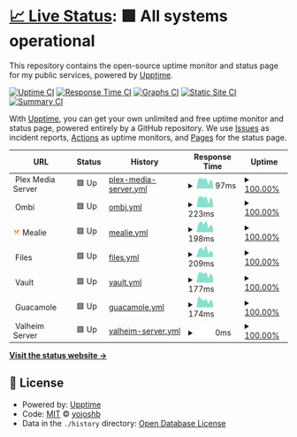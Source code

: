 # [📈 Live Status](https://status.joshyb.xyz): <!--live status--> **🟩 All systems operational**

This repository contains the open-source uptime monitor and status page for my public services, powered by [Upptime](https://github.com/upptime/upptime).

[![Uptime CI](https://github.com/yojoshb/status/workflows/Uptime%20CI/badge.svg)](https://github.com/yojoshb/status/actions?query=workflow%3A%22Uptime+CI%22)
[![Response Time CI](https://github.com/yojoshb/status/workflows/Response%20Time%20CI/badge.svg)](https://github.com/yojoshb/status/actions?query=workflow%3A%22Response+Time+CI%22)
[![Graphs CI](https://github.com/yojoshb/status/workflows/Graphs%20CI/badge.svg)](https://github.com/yojoshb/status/actions?query=workflow%3A%22Graphs+CI%22)
[![Static Site CI](https://github.com/yojoshb/status/workflows/Static%20Site%20CI/badge.svg)](https://github.com/yojoshb/status/actions?query=workflow%3A%22Static+Site+CI%22)
[![Summary CI](https://github.com/yojoshb/status/workflows/Summary%20CI/badge.svg)](https://github.com/yojoshb/status/actions?query=workflow%3A%22Summary+CI%22)

With [Upptime](https://upptime.js.org), you can get your own unlimited and free uptime monitor and status page, powered entirely by a GitHub repository. We use [Issues](https://github.com/yojoshb/status/issues) as incident reports, [Actions](https://github.com/yojoshb/status/actions) as uptime monitors, and [Pages](https://status.joshyb.xyz) for the status page.

<!--start: status pages-->
<!-- This summary is generated by Upptime (https://github.com/upptime/upptime) -->
<!-- Do not edit this manually, your changes will be overwritten -->
<!-- prettier-ignore -->
| URL | Status | History | Response Time | Uptime |
| --- | ------ | ------- | ------------- | ------ |
| <img alt="" src="https://raw.githubusercontent.com/yojoshb/status/master/assets/plex_icon.ico" height="13"> Plex Media Server | 🟩 Up | [plex-media-server.yml](https://github.com/yojoshb/status/commits/HEAD/history/plex-media-server.yml) | <details><summary><img alt="Response time graph" src="./graphs/plex-media-server/response-time-week.png" height="20"> 97ms</summary><br><a href="https://status.joshyb.xyz/history/plex-media-server"><img alt="Response time 99" src="https://img.shields.io/endpoint?url=https%3A%2F%2Fraw.githubusercontent.com%2Fyojoshb%2Fstatus%2FHEAD%2Fapi%2Fplex-media-server%2Fresponse-time.json"></a><br><a href="https://status.joshyb.xyz/history/plex-media-server"><img alt="24-hour response time 101" src="https://img.shields.io/endpoint?url=https%3A%2F%2Fraw.githubusercontent.com%2Fyojoshb%2Fstatus%2FHEAD%2Fapi%2Fplex-media-server%2Fresponse-time-day.json"></a><br><a href="https://status.joshyb.xyz/history/plex-media-server"><img alt="7-day response time 97" src="https://img.shields.io/endpoint?url=https%3A%2F%2Fraw.githubusercontent.com%2Fyojoshb%2Fstatus%2FHEAD%2Fapi%2Fplex-media-server%2Fresponse-time-week.json"></a><br><a href="https://status.joshyb.xyz/history/plex-media-server"><img alt="30-day response time 103" src="https://img.shields.io/endpoint?url=https%3A%2F%2Fraw.githubusercontent.com%2Fyojoshb%2Fstatus%2FHEAD%2Fapi%2Fplex-media-server%2Fresponse-time-month.json"></a><br><a href="https://status.joshyb.xyz/history/plex-media-server"><img alt="1-year response time 99" src="https://img.shields.io/endpoint?url=https%3A%2F%2Fraw.githubusercontent.com%2Fyojoshb%2Fstatus%2FHEAD%2Fapi%2Fplex-media-server%2Fresponse-time-year.json"></a></details> | <details><summary><a href="https://status.joshyb.xyz/history/plex-media-server">100.00%</a></summary><a href="https://status.joshyb.xyz/history/plex-media-server"><img alt="All-time uptime 100.00%" src="https://img.shields.io/endpoint?url=https%3A%2F%2Fraw.githubusercontent.com%2Fyojoshb%2Fstatus%2FHEAD%2Fapi%2Fplex-media-server%2Fuptime.json"></a><br><a href="https://status.joshyb.xyz/history/plex-media-server"><img alt="24-hour uptime 100.00%" src="https://img.shields.io/endpoint?url=https%3A%2F%2Fraw.githubusercontent.com%2Fyojoshb%2Fstatus%2FHEAD%2Fapi%2Fplex-media-server%2Fuptime-day.json"></a><br><a href="https://status.joshyb.xyz/history/plex-media-server"><img alt="7-day uptime 100.00%" src="https://img.shields.io/endpoint?url=https%3A%2F%2Fraw.githubusercontent.com%2Fyojoshb%2Fstatus%2FHEAD%2Fapi%2Fplex-media-server%2Fuptime-week.json"></a><br><a href="https://status.joshyb.xyz/history/plex-media-server"><img alt="30-day uptime 100.00%" src="https://img.shields.io/endpoint?url=https%3A%2F%2Fraw.githubusercontent.com%2Fyojoshb%2Fstatus%2FHEAD%2Fapi%2Fplex-media-server%2Fuptime-month.json"></a><br><a href="https://status.joshyb.xyz/history/plex-media-server"><img alt="1-year uptime 100.00%" src="https://img.shields.io/endpoint?url=https%3A%2F%2Fraw.githubusercontent.com%2Fyojoshb%2Fstatus%2FHEAD%2Fapi%2Fplex-media-server%2Fuptime-year.json"></a></details>
| <img alt="" src="https://raw.githubusercontent.com/yojoshb/status/master/assets/ombi_icon.ico" height="13"> Ombi | 🟩 Up | [ombi.yml](https://github.com/yojoshb/status/commits/HEAD/history/ombi.yml) | <details><summary><img alt="Response time graph" src="./graphs/ombi/response-time-week.png" height="20"> 223ms</summary><br><a href="https://status.joshyb.xyz/history/ombi"><img alt="Response time 220" src="https://img.shields.io/endpoint?url=https%3A%2F%2Fraw.githubusercontent.com%2Fyojoshb%2Fstatus%2FHEAD%2Fapi%2Fombi%2Fresponse-time.json"></a><br><a href="https://status.joshyb.xyz/history/ombi"><img alt="24-hour response time 257" src="https://img.shields.io/endpoint?url=https%3A%2F%2Fraw.githubusercontent.com%2Fyojoshb%2Fstatus%2FHEAD%2Fapi%2Fombi%2Fresponse-time-day.json"></a><br><a href="https://status.joshyb.xyz/history/ombi"><img alt="7-day response time 223" src="https://img.shields.io/endpoint?url=https%3A%2F%2Fraw.githubusercontent.com%2Fyojoshb%2Fstatus%2FHEAD%2Fapi%2Fombi%2Fresponse-time-week.json"></a><br><a href="https://status.joshyb.xyz/history/ombi"><img alt="30-day response time 236" src="https://img.shields.io/endpoint?url=https%3A%2F%2Fraw.githubusercontent.com%2Fyojoshb%2Fstatus%2FHEAD%2Fapi%2Fombi%2Fresponse-time-month.json"></a><br><a href="https://status.joshyb.xyz/history/ombi"><img alt="1-year response time 220" src="https://img.shields.io/endpoint?url=https%3A%2F%2Fraw.githubusercontent.com%2Fyojoshb%2Fstatus%2FHEAD%2Fapi%2Fombi%2Fresponse-time-year.json"></a></details> | <details><summary><a href="https://status.joshyb.xyz/history/ombi">100.00%</a></summary><a href="https://status.joshyb.xyz/history/ombi"><img alt="All-time uptime 100.00%" src="https://img.shields.io/endpoint?url=https%3A%2F%2Fraw.githubusercontent.com%2Fyojoshb%2Fstatus%2FHEAD%2Fapi%2Fombi%2Fuptime.json"></a><br><a href="https://status.joshyb.xyz/history/ombi"><img alt="24-hour uptime 100.00%" src="https://img.shields.io/endpoint?url=https%3A%2F%2Fraw.githubusercontent.com%2Fyojoshb%2Fstatus%2FHEAD%2Fapi%2Fombi%2Fuptime-day.json"></a><br><a href="https://status.joshyb.xyz/history/ombi"><img alt="7-day uptime 100.00%" src="https://img.shields.io/endpoint?url=https%3A%2F%2Fraw.githubusercontent.com%2Fyojoshb%2Fstatus%2FHEAD%2Fapi%2Fombi%2Fuptime-week.json"></a><br><a href="https://status.joshyb.xyz/history/ombi"><img alt="30-day uptime 100.00%" src="https://img.shields.io/endpoint?url=https%3A%2F%2Fraw.githubusercontent.com%2Fyojoshb%2Fstatus%2FHEAD%2Fapi%2Fombi%2Fuptime-month.json"></a><br><a href="https://status.joshyb.xyz/history/ombi"><img alt="1-year uptime 100.00%" src="https://img.shields.io/endpoint?url=https%3A%2F%2Fraw.githubusercontent.com%2Fyojoshb%2Fstatus%2FHEAD%2Fapi%2Fombi%2Fuptime-year.json"></a></details>
| <img alt="" src="https://raw.githubusercontent.com/yojoshb/status/master/assets/mealie_icon.png" height="13"> Mealie | 🟩 Up | [mealie.yml](https://github.com/yojoshb/status/commits/HEAD/history/mealie.yml) | <details><summary><img alt="Response time graph" src="./graphs/mealie/response-time-week.png" height="20"> 198ms</summary><br><a href="https://status.joshyb.xyz/history/mealie"><img alt="Response time 208" src="https://img.shields.io/endpoint?url=https%3A%2F%2Fraw.githubusercontent.com%2Fyojoshb%2Fstatus%2FHEAD%2Fapi%2Fmealie%2Fresponse-time.json"></a><br><a href="https://status.joshyb.xyz/history/mealie"><img alt="24-hour response time 186" src="https://img.shields.io/endpoint?url=https%3A%2F%2Fraw.githubusercontent.com%2Fyojoshb%2Fstatus%2FHEAD%2Fapi%2Fmealie%2Fresponse-time-day.json"></a><br><a href="https://status.joshyb.xyz/history/mealie"><img alt="7-day response time 198" src="https://img.shields.io/endpoint?url=https%3A%2F%2Fraw.githubusercontent.com%2Fyojoshb%2Fstatus%2FHEAD%2Fapi%2Fmealie%2Fresponse-time-week.json"></a><br><a href="https://status.joshyb.xyz/history/mealie"><img alt="30-day response time 207" src="https://img.shields.io/endpoint?url=https%3A%2F%2Fraw.githubusercontent.com%2Fyojoshb%2Fstatus%2FHEAD%2Fapi%2Fmealie%2Fresponse-time-month.json"></a><br><a href="https://status.joshyb.xyz/history/mealie"><img alt="1-year response time 208" src="https://img.shields.io/endpoint?url=https%3A%2F%2Fraw.githubusercontent.com%2Fyojoshb%2Fstatus%2FHEAD%2Fapi%2Fmealie%2Fresponse-time-year.json"></a></details> | <details><summary><a href="https://status.joshyb.xyz/history/mealie">100.00%</a></summary><a href="https://status.joshyb.xyz/history/mealie"><img alt="All-time uptime 100.00%" src="https://img.shields.io/endpoint?url=https%3A%2F%2Fraw.githubusercontent.com%2Fyojoshb%2Fstatus%2FHEAD%2Fapi%2Fmealie%2Fuptime.json"></a><br><a href="https://status.joshyb.xyz/history/mealie"><img alt="24-hour uptime 100.00%" src="https://img.shields.io/endpoint?url=https%3A%2F%2Fraw.githubusercontent.com%2Fyojoshb%2Fstatus%2FHEAD%2Fapi%2Fmealie%2Fuptime-day.json"></a><br><a href="https://status.joshyb.xyz/history/mealie"><img alt="7-day uptime 100.00%" src="https://img.shields.io/endpoint?url=https%3A%2F%2Fraw.githubusercontent.com%2Fyojoshb%2Fstatus%2FHEAD%2Fapi%2Fmealie%2Fuptime-week.json"></a><br><a href="https://status.joshyb.xyz/history/mealie"><img alt="30-day uptime 100.00%" src="https://img.shields.io/endpoint?url=https%3A%2F%2Fraw.githubusercontent.com%2Fyojoshb%2Fstatus%2FHEAD%2Fapi%2Fmealie%2Fuptime-month.json"></a><br><a href="https://status.joshyb.xyz/history/mealie"><img alt="1-year uptime 100.00%" src="https://img.shields.io/endpoint?url=https%3A%2F%2Fraw.githubusercontent.com%2Fyojoshb%2Fstatus%2FHEAD%2Fapi%2Fmealie%2Fuptime-year.json"></a></details>
| <img alt="" src="https://raw.githubusercontent.com/yojoshb/status/master/assets/wiki_icon.ico" height="13"> Files | 🟩 Up | [files.yml](https://github.com/yojoshb/status/commits/HEAD/history/files.yml) | <details><summary><img alt="Response time graph" src="./graphs/files/response-time-week.png" height="20"> 209ms</summary><br><a href="https://status.joshyb.xyz/history/files"><img alt="Response time 211" src="https://img.shields.io/endpoint?url=https%3A%2F%2Fraw.githubusercontent.com%2Fyojoshb%2Fstatus%2FHEAD%2Fapi%2Ffiles%2Fresponse-time.json"></a><br><a href="https://status.joshyb.xyz/history/files"><img alt="24-hour response time 196" src="https://img.shields.io/endpoint?url=https%3A%2F%2Fraw.githubusercontent.com%2Fyojoshb%2Fstatus%2FHEAD%2Fapi%2Ffiles%2Fresponse-time-day.json"></a><br><a href="https://status.joshyb.xyz/history/files"><img alt="7-day response time 209" src="https://img.shields.io/endpoint?url=https%3A%2F%2Fraw.githubusercontent.com%2Fyojoshb%2Fstatus%2FHEAD%2Fapi%2Ffiles%2Fresponse-time-week.json"></a><br><a href="https://status.joshyb.xyz/history/files"><img alt="30-day response time 214" src="https://img.shields.io/endpoint?url=https%3A%2F%2Fraw.githubusercontent.com%2Fyojoshb%2Fstatus%2FHEAD%2Fapi%2Ffiles%2Fresponse-time-month.json"></a><br><a href="https://status.joshyb.xyz/history/files"><img alt="1-year response time 211" src="https://img.shields.io/endpoint?url=https%3A%2F%2Fraw.githubusercontent.com%2Fyojoshb%2Fstatus%2FHEAD%2Fapi%2Ffiles%2Fresponse-time-year.json"></a></details> | <details><summary><a href="https://status.joshyb.xyz/history/files">100.00%</a></summary><a href="https://status.joshyb.xyz/history/files"><img alt="All-time uptime 100.00%" src="https://img.shields.io/endpoint?url=https%3A%2F%2Fraw.githubusercontent.com%2Fyojoshb%2Fstatus%2FHEAD%2Fapi%2Ffiles%2Fuptime.json"></a><br><a href="https://status.joshyb.xyz/history/files"><img alt="24-hour uptime 100.00%" src="https://img.shields.io/endpoint?url=https%3A%2F%2Fraw.githubusercontent.com%2Fyojoshb%2Fstatus%2FHEAD%2Fapi%2Ffiles%2Fuptime-day.json"></a><br><a href="https://status.joshyb.xyz/history/files"><img alt="7-day uptime 100.00%" src="https://img.shields.io/endpoint?url=https%3A%2F%2Fraw.githubusercontent.com%2Fyojoshb%2Fstatus%2FHEAD%2Fapi%2Ffiles%2Fuptime-week.json"></a><br><a href="https://status.joshyb.xyz/history/files"><img alt="30-day uptime 100.00%" src="https://img.shields.io/endpoint?url=https%3A%2F%2Fraw.githubusercontent.com%2Fyojoshb%2Fstatus%2FHEAD%2Fapi%2Ffiles%2Fuptime-month.json"></a><br><a href="https://status.joshyb.xyz/history/files"><img alt="1-year uptime 100.00%" src="https://img.shields.io/endpoint?url=https%3A%2F%2Fraw.githubusercontent.com%2Fyojoshb%2Fstatus%2FHEAD%2Fapi%2Ffiles%2Fuptime-year.json"></a></details>
| <img alt="" src="https://raw.githubusercontent.com/yojoshb/status/master/assets/vault_icon.ico" height="13"> Vault | 🟩 Up | [vault.yml](https://github.com/yojoshb/status/commits/HEAD/history/vault.yml) | <details><summary><img alt="Response time graph" src="./graphs/vault/response-time-week.png" height="20"> 177ms</summary><br><a href="https://status.joshyb.xyz/history/vault"><img alt="Response time 197" src="https://img.shields.io/endpoint?url=https%3A%2F%2Fraw.githubusercontent.com%2Fyojoshb%2Fstatus%2FHEAD%2Fapi%2Fvault%2Fresponse-time.json"></a><br><a href="https://status.joshyb.xyz/history/vault"><img alt="24-hour response time 200" src="https://img.shields.io/endpoint?url=https%3A%2F%2Fraw.githubusercontent.com%2Fyojoshb%2Fstatus%2FHEAD%2Fapi%2Fvault%2Fresponse-time-day.json"></a><br><a href="https://status.joshyb.xyz/history/vault"><img alt="7-day response time 177" src="https://img.shields.io/endpoint?url=https%3A%2F%2Fraw.githubusercontent.com%2Fyojoshb%2Fstatus%2FHEAD%2Fapi%2Fvault%2Fresponse-time-week.json"></a><br><a href="https://status.joshyb.xyz/history/vault"><img alt="30-day response time 193" src="https://img.shields.io/endpoint?url=https%3A%2F%2Fraw.githubusercontent.com%2Fyojoshb%2Fstatus%2FHEAD%2Fapi%2Fvault%2Fresponse-time-month.json"></a><br><a href="https://status.joshyb.xyz/history/vault"><img alt="1-year response time 197" src="https://img.shields.io/endpoint?url=https%3A%2F%2Fraw.githubusercontent.com%2Fyojoshb%2Fstatus%2FHEAD%2Fapi%2Fvault%2Fresponse-time-year.json"></a></details> | <details><summary><a href="https://status.joshyb.xyz/history/vault">100.00%</a></summary><a href="https://status.joshyb.xyz/history/vault"><img alt="All-time uptime 100.00%" src="https://img.shields.io/endpoint?url=https%3A%2F%2Fraw.githubusercontent.com%2Fyojoshb%2Fstatus%2FHEAD%2Fapi%2Fvault%2Fuptime.json"></a><br><a href="https://status.joshyb.xyz/history/vault"><img alt="24-hour uptime 100.00%" src="https://img.shields.io/endpoint?url=https%3A%2F%2Fraw.githubusercontent.com%2Fyojoshb%2Fstatus%2FHEAD%2Fapi%2Fvault%2Fuptime-day.json"></a><br><a href="https://status.joshyb.xyz/history/vault"><img alt="7-day uptime 100.00%" src="https://img.shields.io/endpoint?url=https%3A%2F%2Fraw.githubusercontent.com%2Fyojoshb%2Fstatus%2FHEAD%2Fapi%2Fvault%2Fuptime-week.json"></a><br><a href="https://status.joshyb.xyz/history/vault"><img alt="30-day uptime 100.00%" src="https://img.shields.io/endpoint?url=https%3A%2F%2Fraw.githubusercontent.com%2Fyojoshb%2Fstatus%2FHEAD%2Fapi%2Fvault%2Fuptime-month.json"></a><br><a href="https://status.joshyb.xyz/history/vault"><img alt="1-year uptime 100.00%" src="https://img.shields.io/endpoint?url=https%3A%2F%2Fraw.githubusercontent.com%2Fyojoshb%2Fstatus%2FHEAD%2Fapi%2Fvault%2Fuptime-year.json"></a></details>
| <img alt="" src="https://raw.githubusercontent.com/yojoshb/status/master/assets/guac_icon.ico" height="13"> Guacamole | 🟩 Up | [guacamole.yml](https://github.com/yojoshb/status/commits/HEAD/history/guacamole.yml) | <details><summary><img alt="Response time graph" src="./graphs/guacamole/response-time-week.png" height="20"> 174ms</summary><br><a href="https://status.joshyb.xyz/history/guacamole"><img alt="Response time 195" src="https://img.shields.io/endpoint?url=https%3A%2F%2Fraw.githubusercontent.com%2Fyojoshb%2Fstatus%2FHEAD%2Fapi%2Fguacamole%2Fresponse-time.json"></a><br><a href="https://status.joshyb.xyz/history/guacamole"><img alt="24-hour response time 190" src="https://img.shields.io/endpoint?url=https%3A%2F%2Fraw.githubusercontent.com%2Fyojoshb%2Fstatus%2FHEAD%2Fapi%2Fguacamole%2Fresponse-time-day.json"></a><br><a href="https://status.joshyb.xyz/history/guacamole"><img alt="7-day response time 174" src="https://img.shields.io/endpoint?url=https%3A%2F%2Fraw.githubusercontent.com%2Fyojoshb%2Fstatus%2FHEAD%2Fapi%2Fguacamole%2Fresponse-time-week.json"></a><br><a href="https://status.joshyb.xyz/history/guacamole"><img alt="30-day response time 196" src="https://img.shields.io/endpoint?url=https%3A%2F%2Fraw.githubusercontent.com%2Fyojoshb%2Fstatus%2FHEAD%2Fapi%2Fguacamole%2Fresponse-time-month.json"></a><br><a href="https://status.joshyb.xyz/history/guacamole"><img alt="1-year response time 195" src="https://img.shields.io/endpoint?url=https%3A%2F%2Fraw.githubusercontent.com%2Fyojoshb%2Fstatus%2FHEAD%2Fapi%2Fguacamole%2Fresponse-time-year.json"></a></details> | <details><summary><a href="https://status.joshyb.xyz/history/guacamole">100.00%</a></summary><a href="https://status.joshyb.xyz/history/guacamole"><img alt="All-time uptime 100.00%" src="https://img.shields.io/endpoint?url=https%3A%2F%2Fraw.githubusercontent.com%2Fyojoshb%2Fstatus%2FHEAD%2Fapi%2Fguacamole%2Fuptime.json"></a><br><a href="https://status.joshyb.xyz/history/guacamole"><img alt="24-hour uptime 100.00%" src="https://img.shields.io/endpoint?url=https%3A%2F%2Fraw.githubusercontent.com%2Fyojoshb%2Fstatus%2FHEAD%2Fapi%2Fguacamole%2Fuptime-day.json"></a><br><a href="https://status.joshyb.xyz/history/guacamole"><img alt="7-day uptime 100.00%" src="https://img.shields.io/endpoint?url=https%3A%2F%2Fraw.githubusercontent.com%2Fyojoshb%2Fstatus%2FHEAD%2Fapi%2Fguacamole%2Fuptime-week.json"></a><br><a href="https://status.joshyb.xyz/history/guacamole"><img alt="30-day uptime 100.00%" src="https://img.shields.io/endpoint?url=https%3A%2F%2Fraw.githubusercontent.com%2Fyojoshb%2Fstatus%2FHEAD%2Fapi%2Fguacamole%2Fuptime-month.json"></a><br><a href="https://status.joshyb.xyz/history/guacamole"><img alt="1-year uptime 100.00%" src="https://img.shields.io/endpoint?url=https%3A%2F%2Fraw.githubusercontent.com%2Fyojoshb%2Fstatus%2FHEAD%2Fapi%2Fguacamole%2Fuptime-year.json"></a></details>
| <img alt="" src="https://raw.githubusercontent.com/yojoshb/status/master/assets/valheim_icon.ico" height="13"> Valheim Server | 🟩 Up | [valheim-server.yml](https://github.com/yojoshb/status/commits/HEAD/history/valheim-server.yml) | <details><summary><img alt="Response time graph" src="./graphs/valheim-server/response-time-week.png" height="20"> 0ms</summary><br><a href="https://status.joshyb.xyz/history/valheim-server"><img alt="Response time 208" src="https://img.shields.io/endpoint?url=https%3A%2F%2Fraw.githubusercontent.com%2Fyojoshb%2Fstatus%2FHEAD%2Fapi%2Fvalheim-server%2Fresponse-time.json"></a><br><a href="https://status.joshyb.xyz/history/valheim-server"><img alt="24-hour response time 0" src="https://img.shields.io/endpoint?url=https%3A%2F%2Fraw.githubusercontent.com%2Fyojoshb%2Fstatus%2FHEAD%2Fapi%2Fvalheim-server%2Fresponse-time-day.json"></a><br><a href="https://status.joshyb.xyz/history/valheim-server"><img alt="7-day response time 0" src="https://img.shields.io/endpoint?url=https%3A%2F%2Fraw.githubusercontent.com%2Fyojoshb%2Fstatus%2FHEAD%2Fapi%2Fvalheim-server%2Fresponse-time-week.json"></a><br><a href="https://status.joshyb.xyz/history/valheim-server"><img alt="30-day response time 0" src="https://img.shields.io/endpoint?url=https%3A%2F%2Fraw.githubusercontent.com%2Fyojoshb%2Fstatus%2FHEAD%2Fapi%2Fvalheim-server%2Fresponse-time-month.json"></a><br><a href="https://status.joshyb.xyz/history/valheim-server"><img alt="1-year response time 208" src="https://img.shields.io/endpoint?url=https%3A%2F%2Fraw.githubusercontent.com%2Fyojoshb%2Fstatus%2FHEAD%2Fapi%2Fvalheim-server%2Fresponse-time-year.json"></a></details> | <details><summary><a href="https://status.joshyb.xyz/history/valheim-server">100.00%</a></summary><a href="https://status.joshyb.xyz/history/valheim-server"><img alt="All-time uptime 100.00%" src="https://img.shields.io/endpoint?url=https%3A%2F%2Fraw.githubusercontent.com%2Fyojoshb%2Fstatus%2FHEAD%2Fapi%2Fvalheim-server%2Fuptime.json"></a><br><a href="https://status.joshyb.xyz/history/valheim-server"><img alt="24-hour uptime 100.00%" src="https://img.shields.io/endpoint?url=https%3A%2F%2Fraw.githubusercontent.com%2Fyojoshb%2Fstatus%2FHEAD%2Fapi%2Fvalheim-server%2Fuptime-day.json"></a><br><a href="https://status.joshyb.xyz/history/valheim-server"><img alt="7-day uptime 100.00%" src="https://img.shields.io/endpoint?url=https%3A%2F%2Fraw.githubusercontent.com%2Fyojoshb%2Fstatus%2FHEAD%2Fapi%2Fvalheim-server%2Fuptime-week.json"></a><br><a href="https://status.joshyb.xyz/history/valheim-server"><img alt="30-day uptime 100.00%" src="https://img.shields.io/endpoint?url=https%3A%2F%2Fraw.githubusercontent.com%2Fyojoshb%2Fstatus%2FHEAD%2Fapi%2Fvalheim-server%2Fuptime-month.json"></a><br><a href="https://status.joshyb.xyz/history/valheim-server"><img alt="1-year uptime 100.00%" src="https://img.shields.io/endpoint?url=https%3A%2F%2Fraw.githubusercontent.com%2Fyojoshb%2Fstatus%2FHEAD%2Fapi%2Fvalheim-server%2Fuptime-year.json"></a></details>

<!--end: status pages-->

[**Visit the status website →**](https://status.joshyb.xyz)

## 📄 License

- Powered by: [Upptime](https://github.com/upptime/upptime)
- Code: [MIT](./LICENSE) © [yojoshb](https://status.joshyb.xyz)
- Data in the `./history` directory: [Open Database License](https://opendatacommons.org/licenses/odbl/1-0/)
